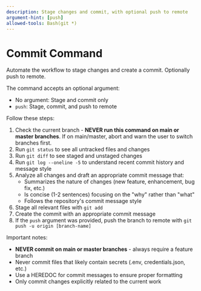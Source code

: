 ```yaml
---
description: Stage changes and commit, with optional push to remote
argument-hint: [push]
allowed-tools: Bash(git *)
---
```


# Commit Command

Automate the workflow to stage changes and create a commit. Optionally push to remote.

The command accepts an optional argument:
- No argument: Stage and commit only
- `push`: Stage, commit, and push to remote

Follow these steps:
1. Check the current branch - **NEVER run this command on main or master branches**. If on main/master, abort and warn the user to switch branches first.
2. Run `git status` to see all untracked files and changes
3. Run `git diff` to see staged and unstaged changes
4. Run `git log --oneline -5` to understand recent commit history and message style
5. Analyze all changes and draft an appropriate commit message that:
   - Summarizes the nature of changes (new feature, enhancement, bug fix, etc.)
   - Is concise (1-2 sentences) focusing on the "why" rather than "what"
   - Follows the repository's commit message style
6. Stage all relevant files with `git add`
7. Create the commit with an appropriate commit message
8. If the `push` argument was provided, push the branch to remote with `git push -u origin [branch-name]`

Important notes:
- **NEVER commit on main or master branches** - always require a feature branch
- Never commit files that likely contain secrets (.env, credentials.json, etc.)
- Use a HEREDOC for commit messages to ensure proper formatting
- Only commit changes explicitly related to the current work
